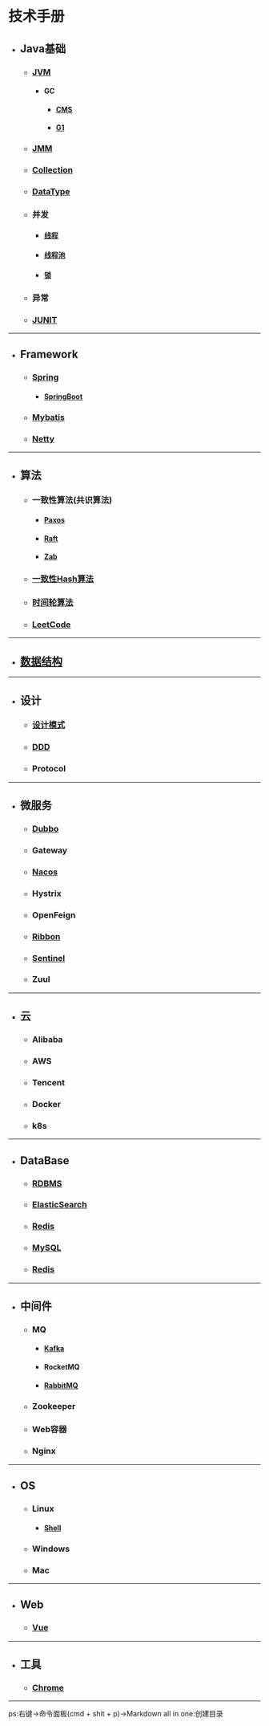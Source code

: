 
# 技术手册
- ## Java基础
  - ### [JVM](./JavaBasics/JVM/JVM.md)
    - #### GC
      - #### [CMS](./JavaBasics/JVM/GC/CMS/CMS.md)
      - #### [G1](./JavaBasics/JVM/GC/G1/G1.md)
  - ### [JMM](./JavaBasics/JMM/JMM.md)
     
  - ### [Collection](./JavaBasics/Collection/Collection.md)

  - ### [DataType](./JavaBasics/DataType/DataType.md)
  - ### 并发
    - #### [线程](./JavaBasics/JUC/Thread/Thread.md)
    - #### [线程池](./JavaBasics/JUC/ThreadPool/ThreadPool.md)
    - #### [锁](./JavaBasics/JUC/Lock/Lock.md)

  - ### 异常
  - ### [JUNIT](./JavaBasics/JUNIT/JUNIT.md) 
  
---
- ## Framework
  - ### [Spring](./Framework/Spring/Spring.md)
    - #### [SpringBoot](./Framework/Spring/SpringBoot/Springboot.md)
  - ### [Mybatis](./Framework/Mybatis/Mybatis.md)
  - ### [Netty](./Framework/Netty/Netty.md)

---
- ## 算法
  - ### 一致性算法(共识算法)
    - #### [Paxos](./Algorithm/Consensus/Paxos/Paxos.md)
    - #### [Raft](./Algorithm/Consensus/Raft/Raft.md)
    - #### [Zab](./Algorithm/Consensus/ZAB/ZAB.md)
  - ### [一致性Hash算法](./Algorithm/ConsistentHashing/ConsistentHashing.md)
  - ### [时间轮算法](./Algorithm/TimingWheel/TimingWheel.md)
  - ### [LeetCode](./Algorithm/LeetCode/LeetCode.md)

--- 
- ## [数据结构](./DataStructure/DataStructure.md)

---
- ## 设计
  - ### [设计模式](./Design/DDD/../DesignPattern/DesignPattern.md)
  - ### [DDD](./Design/DDD/DDD.md)
  - ### Protocol

---
- ## 微服务
  - ### [Dubbo](./Microservice/Dubbo/Dubbo.md)
  - ### Gateway
  - ### [Nacos](./Microservice/Naos/Nacos.md)
  - ### Hystrix
  - ### OpenFeign
  - ### [Ribbon](./Microservice/Ribbon/Ribbon.md)
  - ### [Sentinel](./Microservice/Sentinel/Sentinel.md)
  - ### Zuul
---
- ## 云
  - ### Alibaba
  - ### AWS
  - ### Tencent
  - ### Docker
  - ### k8s
---
- ## DataBase
  - ### [RDBMS](./DataBase/RDBMS/RDBMS.md)
  - ### [ElasticSearch](./DataBase/ElasticSearch/ElasticSearch.md)
  - ### [Redis](./DataBase/Redis/Redis.md)
  - ### [MySQL](./DataBase/MySQL/MySQL.md)
  - ### [Redis](./DataBase/Redis/Redis.md)

---
- ## 中间件
  - ### MQ
    - #### [Kafka](./Middleware/MQ/Kafka/Kafka.md)
    - #### RocketMQ
    - #### [RabbitMQ](./Middleware/MQ/RabbitMQ/RabbitMQ.md)
  - ### Zookeeper 
  - ### Web容器
  - ### Nginx

---
- ## OS
  - ### Linux
    - #### [Shell](./OS/Linux/Shell.md)
  - ### Windows
  - ### Mac

---

- ## Web
  - ### [Vue](./Web/Vue/Vue.md)

---

- ## 工具
  - ### [Chrome](./Tool/Chrome/Chrome.md) 
---


ps:右键->命令面板(cmd + shit + p)->Markdown all in one:创建目录
